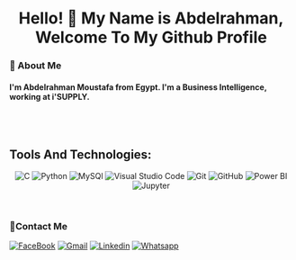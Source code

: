 <h1 align="center">Hello! 👋 My Name is Abdelrahman, Welcome To My Github Profile</h1>


<h3>🚀 About Me</h3> 
<h4> I'm Abdelrahman Moustafa from Egypt. I'm a Business Intelligence, working at i'SUPPLY.</h4>
<br/>
<br/>

<h2>Tools And Technologies:</h2>
<p align="center">
<img alt="C" src="https://img.shields.io/badge/C-00599C?style=for-the-badge&logo=c&logoColor=white"/>
<img alt="Python" src="https://img.shields.io/badge/python-%2314354C.svg?&style=for-the-badge&logo=python&logoColor=white"/> 
<img alt="MySQl" src="https://img.shields.io/badge/mysql-%2300f.svg?style=for-the-badge&logo=mysql&logoColor=white"/>
<img alt="Visual Studio Code" src="https://img.shields.io/badge/VisualStudioCode-0078d7.svg?&style=for-the-badge&logo=visual-studio-code&logoColor=white"/>
<img alt="Git" src="https://img.shields.io/badge/git-%23F05033.svg?&style=for-the-badge&logo=git&logoColor=white"/> 
<img alt="GitHub" src="https://img.shields.io/badge/github-%23121011.svg?&style=for-the-badge&logo=github&logoColor=white"/>
<img alt="Power BI" src="https://img.shields.io/badge/Power BI-%23039BE5.svg?&style=for-the-badge&logo=power bi&logoColor=yellow"/>
<img alt="Jupyter" src="https://img.shields.io/badge/Jupyter Notebook-E95420.svg?&style=for-the-badge&logo=jupyter&logoColor=white"/>
 </p>
 <br>
 
<!--<h2>Certifications:</h2>
//<p align="center">
 <a href="https://www.cloudskillsboost.google/public_profiles/b65c844e-db7a-4027-b7ee-1fef7d372144"><img alt="Google Cloud Badges" src="https://img.shields.io/badge/Google Cloud Badges-0078D6?style=for-the-badge&logo=ubuntu&logoColor=white" /></a>-->



 ### 🔗Contact Me
[![FaceBook](https://img.shields.io/badge/Facebook-1877F2?style=for-the-badge&logo=facebook&logoColor=white)](https://www.facebook.com/moageza.moody.7)
[![Gmail](https://img.shields.io/badge/Gmail-D14836?style=for-the-badge&logo=gmail&logoColor=white&link=mailto:abdelrahmanmostafa818@gmail.com)](mailto:abdelrahmanmostafa818@gmail.com)
[![Linkedin](https://img.shields.io/badge/LinkedIn-0077B5?style=for-the-badge&logo=linkedin&logoColor=white
)](https://www.linkedin.com/in/abdelrahman-mostafa-6a6025187/)
[![Whatsapp](https://img.shields.io/badge/-Whatsapp-075e54?style=for-the-badge&logo=Whatsapp&logoColor=white)](https://api.whatsapp.com/send?phone=01113705246)
